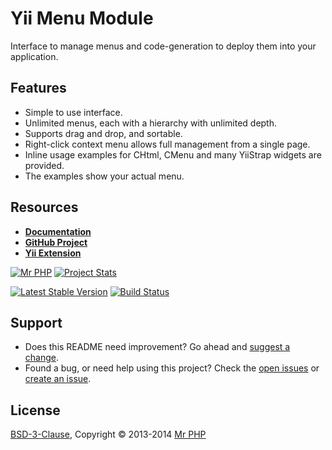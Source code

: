 # Yii Menu Module

Interface to manage menus and code-generation to deploy them into your application.


## Features

- Simple to use interface.
- Unlimited menus, each with a hierarchy with unlimited depth.
- Supports drag and drop, and sortable.
- Right-click context menu allows full management from a single page.
- Inline usage examples for CHtml, CMenu and many YiiStrap widgets are provided.
- The examples show your actual menu.


## Resources

- **[Documentation](http://cornernote.github.io/yii-menu-module)**
- **[GitHub Project](https://github.com/cornernote/yii-menu-module)**
- **[Yii Extension](http://www.yiiframework.com/extension/yii-menu-module)**

[![Mr PHP](https://raw.github.com/cornernote/mrphp-assets/master/img/code-banner.png)](http://mrphp.com.au) [![Project Stats](https://www.ohloh.net/p/yii-menu-module/widgets/project_thin_badge.gif)](https://www.ohloh.net/p/yii-menu-module)

[![Latest Stable Version](https://poser.pugx.org/cornernote/yii-menu-module/v/stable.png)](https://packagist.org/packages/cornernote/yii-menu-module) [![Build Status](https://travis-ci.org/cornernote/yii-menu-module.png?branch=master)](https://travis-ci.org/cornernote/yii-menu-module)


## Support

- Does this README need improvement?  Go ahead and [suggest a change](https://github.com/cornernote/yii-menu-module/edit/master/README.md).
- Found a bug, or need help using this project?  Check the [open issues](https://github.com/cornernote/yii-menu-module/issues) or [create an issue](https://github.com/cornernote/yii-menu-module/issues/new).


## License

[BSD-3-Clause](https://raw.github.com/cornernote/yii-menu-module/master/LICENSE), Copyright © 2013-2014 [Mr PHP](mailto:info@mrphp.com.au)

